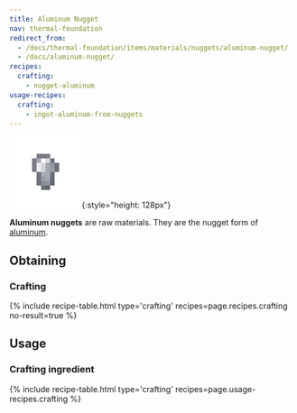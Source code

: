 ```yaml
---
title: Aluminum Nugget
nav: thermal-foundation
redirect_from:
  - /docs/thermal-foundation/items/materials/nuggets/aluminum-nugget/
  - /docs/aluminum-nugget/
recipes:
  crafting:
    - nugget-aluminum
usage-recipes:
  crafting:
    - ingot-aluminum-from-nuggets
---
```


![Aluminum nugget](/assets/images/thermal-foundation/nugget-aluminum.png){:style="height: 128px"}


**Aluminum nuggets** are raw materials. They are the nugget form of
[aluminum](/docs/aluminum-ingot/).


Obtaining
---------

### Crafting
{% include recipe-table.html type='crafting' recipes=page.recipes.crafting no-result=true %}


Usage
-----

### Crafting ingredient
{% include recipe-table.html type='crafting' recipes=page.usage-recipes.crafting %}
